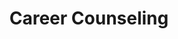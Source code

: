 ---
title: 'Career Counseling'
description: 'Discover your true potential and achieve career satisfaction with our personalized guidance. Whether you’re exploring career options, transitioning to a new path, or seeking professional growth, we provide tools and strategies to help you succeed.
'
image: 'https://images.pexels.com/photos/4065876/pexels-photo-4065876.jpeg?auto=compress&cs=tinysrgb&w=600'
---